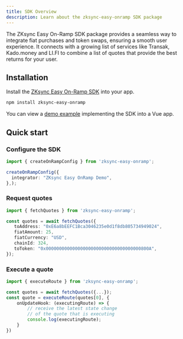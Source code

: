 ```yaml
---
title: SDK Overview
description: Learn about the zksync-easy-onramp SDK package
---
```


The ZKsync Easy On-Ramp SDK package provides a seamless way to integrate fiat purchases and token
swaps, ensuring a smooth user experience. It connects with a growing list of services like
Transak, Kado.money and LI.FI to combine a list of quotes that provide the best returns for your user.

## Installation

Install the [ZKsync Easy On-Ramp SDK](https://www.npmjs.com/package/zksync-easy-onramp) into your app.

```sh
npm install zksync-easy-onramp
```

You can view a [demo example](https://github.com/matter-labs/zksync-easy-onramp/blob/main/apps/demo)
implementing the SDK into a Vue app.

## Quick start

### Configure the SDK

```ts
import { createOnRampConfig } from 'zksync-easy-onramp';

createOnRampConfig({
  integrator: "ZKsync Easy OnRamp Demo",
},);
```

### Request quotes

```ts
import { fetchQuotes } from 'zksync-easy-onramp';

const quotes = await fetchQuotes({
   toAddress: "0xE6a8bEEFC1Bca3046235e0d1f8db805734949024",
   fiatAmount: 25,
   fiatCurrency: "USD",
   chainId: 324,
   toToken: "0x000000000000000000000000000000000000800A",
});
```

### Execute a quote

```ts
import { executeRoute } from 'zksync-easy-onramp';

const quotes = await fetchQuotes({...});
const quote = executeRoute(quotes[0], {
    onUpdateHook: (executingRoute) => {
        // receive the latest state change
        // of the quote that is executing
        console.log(executingRoute);
    }
})
```
